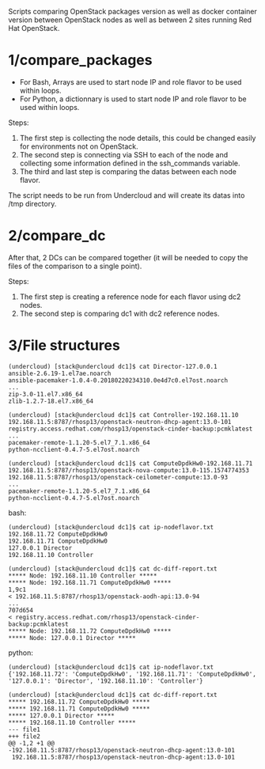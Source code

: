 Scripts comparing OpenStack packages version as well as docker container version between OpenStack nodes as well as between 2 sites running Red Hat OpenStack.

# 1/compare_packages

* For Bash, Arrays are used to start node IP and role flavor to be used within loops.
* For Python, a dictionnary is used to start node IP and role flavor to be used within loops.

Steps:
1) The first step is collecting the node details, this could be changed easily for environments not on OpenStack.
2) The second step is connecting via SSH to each of the node and collecting some information defined in the ssh_commands variable.
3) The third and last step is comparing the datas between each node flavor.

The script needs to be run from Undercloud and will create its datas into /tmp directory. 

# 2/compare_dc

After that, 2 DCs can be compared together (it will be needed to copy the files of the comparison to a single point).

Steps:
1) The first step is creating a reference node for each flavor using dc2 nodes.
2) The second step is comparing dc1 with dc2 reference nodes.

# 3/File structures
```
(undercloud) [stack@undercloud dc1]$ cat Director-127.0.0.1
ansible-2.6.19-1.el7ae.noarch
ansible-pacemaker-1.0.4-0.20180220234310.0e4d7c0.el7ost.noarch
...
zip-3.0-11.el7.x86_64
zlib-1.2.7-18.el7.x86_64
```
```
(undercloud) [stack@undercloud dc1]$ cat Controller-192.168.11.10
192.168.11.5:8787/rhosp13/openstack-neutron-dhcp-agent:13.0-101
registry.access.redhat.com/rhosp13/openstack-cinder-backup:pcmklatest
...
pacemaker-remote-1.1.20-5.el7_7.1.x86_64
python-ncclient-0.4.7-5.el7ost.noarch
```
```
(undercloud) [stack@undercloud dc1]$ cat ComputeDpdkHw0-192.168.11.71
192.168.11.5:8787/rhosp13/openstack-nova-compute:13.0-115.1574774353
192.168.11.5:8787/rhosp13/openstack-ceilometer-compute:13.0-93
...
pacemaker-remote-1.1.20-5.el7_7.1.x86_64
python-ncclient-0.4.7-5.el7ost.noarch
```
bash:
```
(undercloud) [stack@undercloud dc1]$ cat ip-nodeflavor.txt
192.168.11.72 ComputeDpdkHw0
192.168.11.71 ComputeDpdkHw0
127.0.0.1 Director
192.168.11.10 Controller
```
```
(undercloud) [stack@undercloud dc1]$ cat dc-diff-report.txt
***** Node: 192.168.11.10 Controller *****
***** Node: 192.168.11.71 ComputeDpdkHw0 *****
1,9c1
< 192.168.11.5:8787/rhosp13/openstack-aodh-api:13.0-94
...
707d654
< registry.access.redhat.com/rhosp13/openstack-cinder-backup:pcmklatest
***** Node: 192.168.11.72 ComputeDpdkHw0 *****
***** Node: 127.0.0.1 Director *****
```
python:
```
(undercloud) [stack@undercloud dc1]$ cat ip-nodeflavor.txt
{'192.168.11.72': 'ComputeDpdkHw0', '192.168.11.71': 'ComputeDpdkHw0', '127.0.0.1': 'Director', '192.168.11.10': 'Controller'}
```
```
(undercloud) [stack@undercloud dc1]$ cat dc-diff-report.txt
***** 192.168.11.72 ComputeDpdkHw0 *****
***** 192.168.11.71 ComputeDpdkHw0 *****
***** 127.0.0.1 Director *****
***** 192.168.11.10 Controller *****
--- file1
+++ file2
@@ -1,2 +1 @@
-192.168.11.5:8787/rhosp13/openstack-neutron-dhcp-agent:13.0-101
 192.168.11.5:8787/rhosp13/openstack-neutron-dhcp-agent:13.0-101
```
